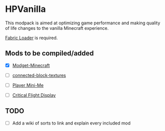 # HPVanilla
This modpack is aimed at optimizing game performance and making quality of life changes to the vanilla Minecraft experience.

[Fabric Loader](https://fabricmc.net/use/installer/) is required.

## Mods to be compiled/added

- [x] [Modget-Minecraft](https://github.com/ReviversMC/modget-minecraft)
- [ ] [connected-block-textures](https://github.com/HyperCubeMC/connected-block-textures)
- [ ] [Player Mini-Me](https://github.com/PhoenixVX/Player-Mini-Me)
- [ ] [Critical Flight Display](https://github.com/bshuler/critical-flight-details)


## TODO

- [ ] Add a wiki of sorts to link and explain every included mod
